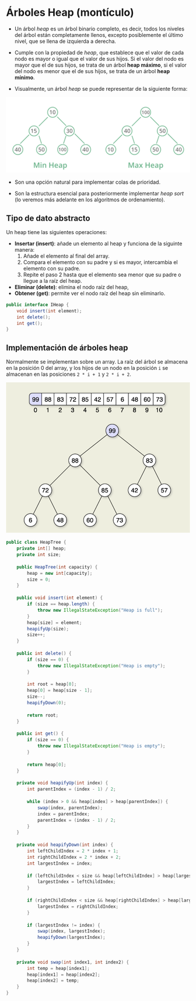 # Árboles Heap (montículo)

- Un árbol _heap_ es un árbol binario completo, es decir, todos los niveles del árbol están completamente llenos, excepto posiblemente el último nivel, que se llena de izquierda a derecha.

- Cumple con la propiedad de _heap_, que establece que el valor de cada nodo es mayor o igual que el valor de sus hijos. Si el valor del nodo es mayor que el de sus hijos, se trata de un árbol **heap máximo**, si el valor del nodo es menor que el de sus hijos, se trata de un árbol **heap mínimo**.

- Visualmente, un árbol _heap_ se puede representar de la siguiente forma:

![Árbol Heap](../images/heap-tree-1.png)

- Son una opción natural para implementar colas de prioridad.

- Son la estructura esencial para posteriormente implementar _heap sort_ (lo veremos más adelante en los algoritmos de ordenamiento).

## Tipo de dato abstracto

Un heap tiene las siguientes operaciones:

- **Insertar (insert)**: añade un elemento al heap y funciona de la siguinte manera:
  1. Añade el elemento al final del array.
  2. Compara el elemento con su padre y si es mayor, intercambia el elemento con su padre.
  3. Repite el paso 2 hasta que el elemento sea menor que su padre o llegue a la raíz del heap.
- **Eliminar (delete)**: elimina el nodo raíz del heap,
- **Obtener (get)**: permite ver el nodo raíz del heap sin eliminarlo.

```java
public interface IHeap {
    void insert(int element);
    int delete();
    int get();
}
```

## Implementación de árboles heap

Normalmente se implementan sobre un array. La raíz del árbol se almacena en la posición 0 del array, y los hijos de un nodo en la posición `i` se almacenan en las posiciones `2 * i + 1` y `2 * i + 2`.

![Árbol Heap](../images/heap-tree-2.png)

```java
public class HeapTree {
    private int[] heap;
    private int size;

    public HeapTree(int capacity) {
        heap = new int[capacity];
        size = 0;
    }

    public void insert(int element) {
        if (size == heap.length) {
            throw new IllegalStateException("Heap is full");
        }
        heap[size] = element;
        heapifyUp(size);
        size++;
    }

    public int delete() {
        if (size == 0) {
            throw new IllegalStateException("Heap is empty");
        }

        int root = heap[0];
        heap[0] = heap[size - 1];
        size--;
        heapifyDown(0);

        return root;
    }

    public int get() {
        if (size == 0) {
            throw new IllegalStateException("Heap is empty");
        }

        return heap[0];
    }

    private void heapifyUp(int index) {
        int parentIndex = (index - 1) / 2;

        while (index > 0 && heap[index] > heap[parentIndex]) {
            swap(index, parentIndex);
            index = parentIndex;
            parentIndex = (index - 1) / 2;
        }
    }

    private void heapifyDown(int index) {
        int leftChildIndex = 2 * index + 1;
        int rightChildIndex = 2 * index + 2;
        int largestIndex = index;

        if (leftChildIndex < size && heap[leftChildIndex] > heap[largestIndex]) {
            largestIndex = leftChildIndex;
        }

        if (rightChildIndex < size && heap[rightChildIndex] > heap[largestIndex]) {
            largestIndex = rightChildIndex;
        }

        if (largestIndex != index) {
            swap(index, largestIndex);
            heapifyDown(largestIndex);
        }
    }

    private void swap(int index1, int index2) {
        int temp = heap[index1];
        heap[index1] = heap[index2];
        heap[index2] = temp;
    }
}
```
